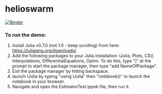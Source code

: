 # helioswarm

[![Binder](https://mybinder.org/badge.svg)](https://mybinder.org/v2/gh/zacmanchester/helioswarm/master?filepath=EstimatorTest.ipynb)

### To run the demo:

1. Install Julia v0.7.0 (not 1.0 - keep scrolling) from here: https://julialang.org/downloads/
2. Add the following packages to your Julia installation: IJulia, Plots, CSV, Interpolations, DifferentialEquations, Optim. To do this, type "]" at the prompt to start the package manager, then type "add NameOfPackage".
3. Exit the package manager by hitting backspace.
4. launch IJulia by typing "using IJulia" then "notebook()" to launch the notebook in your browser.
5. Navigate and open the EstimatorTest.ipynb file, then run it.
